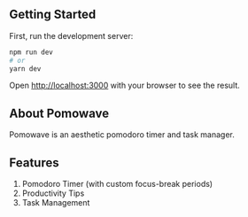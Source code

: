 ## Getting Started

First, run the development server:

```bash
npm run dev
# or
yarn dev
```

Open [http://localhost:3000](http://localhost:3000) with your browser to see the result.

## About Pomowave

Pomowave is an aesthetic pomodoro timer and task manager.

## Features

1. Pomodoro Timer (with custom focus-break periods)
2. Productivity Tips
3. Task Management


